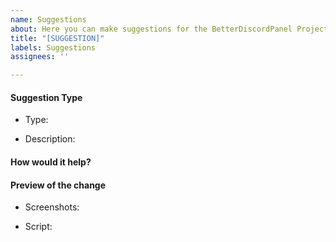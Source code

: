 ```yaml
---
name: Suggestions 
about: Here you can make suggestions for the BetterDiscordPanel Project.
title: "[SUGGESTION]"
labels: Suggestions
assignees: ''

---
```


#### Suggestion Type
- Type: 

- Description: 

#### How would it help?

#### Preview of the change
- Screenshots:

- Script:
